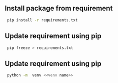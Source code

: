 

## Install package from requirement 

``` bash
 pip install -r requirements.txt 
```

## Update requirement using pip

``` bash
 pip freeze > requirements.txt 
```
## Update requirement using pip

``` bash
 python -m  venv <<venv name>>
```


